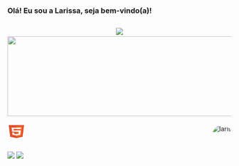 ### Olá! Eu sou a Larissa, seja bem-vindo(a)!
##
<div align="center">
  <a href="https://github.com/larisloop">
  <img height="180em" src="https://github-readme-stats.vercel.app/api?username=larisloop&show_icons=true&hide=contribs,prs&cache_seconds=86400&theme=nightowl"/> 
    <img height="180em" src="https://github-readme-stats.vercel.app/api/top-langs/?username=larisloop&layout=compact&langs_count=7&theme=nightowl" width="600"/>
</div>
 
  <div style="display: inline_block"><br>
   <img align="center" alt="Larissa-HTML" height="30" width="40" src="https://raw.githubusercontent.com/devicons/devicon/master/icons/html5/html5-original.svg">
<img align="right" alt="laris" height="150" style="border-radius:50px;" src="https://c.tenor.com/W32JBtWNIiUAAAAd/baby-yoda-drink.gif" >
  </div>
  
  ##
  
  <div> 
    <a href = "mailto:larissalopescr22@outlook.com"><img src="https://img.shields.io/badge/Microsoft_Outlook-0078D4?style=for-the-badge&logo=microsoft-outlook&logoColor=white"></a>
     <a href="https://www.linkedin.com/in/larissa0395/" target="_blank"><img src="https://img.shields.io/badge/-LinkedIn-%230077B5?style=for-the-badge&logo=linkedin&logoColor=white" target="_blank"></a> 
